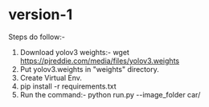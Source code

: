 # version-1
Steps do follow:-
1. Download yolov3 weights:- wget https://pjreddie.com/media/files/yolov3.weights
2. Put yolov3.weights in "weights" directory.
3. Create Virtual Env.
4. pip install -r requirements.txt
5. Run the command:- python run.py --image_folder car/


